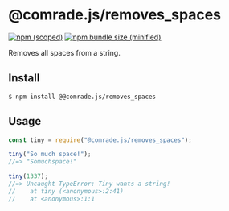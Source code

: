 # @comrade.js/removes_spaces

[![npm (scoped)](https://img.shields.io/npm/v/@bamblehorse/tiny.svg)](https://www.npmjs.com/package/@comrade.js/removes_spaces)
[![npm bundle size (minified)](https://img.shields.io/bundlephobia/min/@comrade.js/removes_spaces.svg)](https://www.npmjs.com/package/@comrade.js/removes_spaces)

Removes all spaces from a string.

## Install

```
$ npm install @@comrade.js/removes_spaces
```

## Usage

```js
const tiny = require("@comrade.js/removes_spaces");

tiny("So much space!");
//=> "Somuchspace!"

tiny(1337);
//=> Uncaught TypeError: Tiny wants a string!
//    at tiny (<anonymous>:2:41)
//    at <anonymous>:1:1
```
